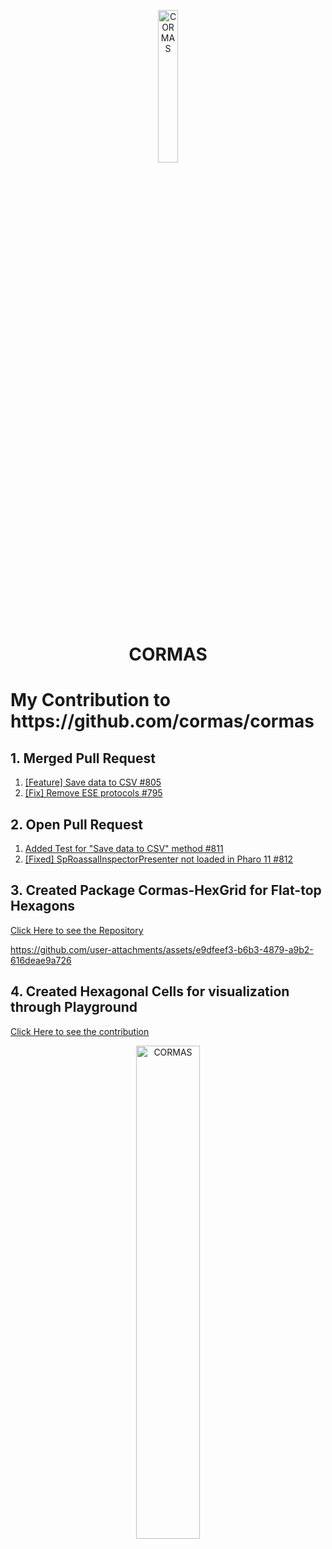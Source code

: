 <p align="center"><img alt="CORMAS" src="https://github.com/user-attachments/assets/a3608b35-e355-4b49-8719-b0586682a52d" style="width: 25%; height: 25%">
<h1 align="center">CORMAS</h1>
<h1> My Contribution to https://github.com/cormas/cormas </h1>

## 1. Merged Pull Request
  1) [[Feature] Save data to CSV #805 ](https://github.com/cormas/cormas/pull/805)
  2) [[Fix] Remove ESE protocols #795](https://github.com/cormas/cormas/pull/795)

## 2. Open Pull Request
  1) [Added Test for "Save data to CSV" method #811](https://github.com/cormas/cormas/pull/811)
  2) [[Fixed] SpRoassalInspectorPresenter not loaded in Pharo 11 #812](https://github.com/cormas/cormas/pull/812)
     
## 3. Created Package Cormas-HexGrid for Flat-top Hexagons
 [ Click Here to see the Repository ](https://github.com/notavii/Flat-top-hexagons-cormas)

https://github.com/user-attachments/assets/e9dfeef3-b6b3-4879-a9b2-616deae9a726

## 4. Created Hexagonal Cells for visualization through Playground
  [Click Here to see the contribution](Honeycomb%20made%20up%20of%20Hexagons.md)

  <p align="center"><img alt="CORMAS" src="https://github.com/user-attachments/assets/38b4aa0c-e0a5-41c6-a36e-d5f04be51f9c" style="width: 45%; height: 45%">
